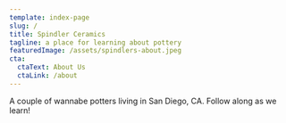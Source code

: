 ```yaml
---
template: index-page
slug: /
title: Spindler Ceramics
tagline: a place for learning about pottery
featuredImage: /assets/spindlers-about.jpeg
cta:
  ctaText: About Us
  ctaLink: /about
---
```

A couple of wannabe potters living in San Diego, CA. Follow along as we learn!